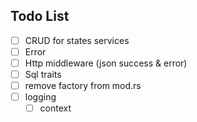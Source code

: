 ## Todo List
- [ ] CRUD for states services
- [ ] Error
- [ ] Http middleware (json success & error)
- [ ] Sql traits
- [ ] remove factory from mod.rs
- [ ] logging
  - [ ] context
